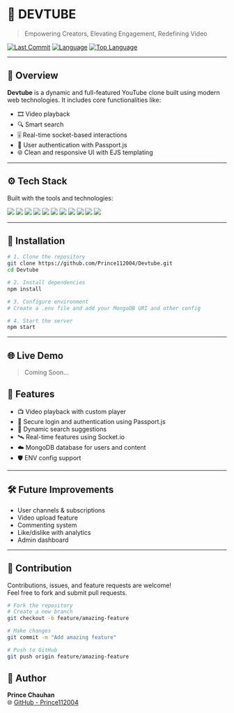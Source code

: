 
# 🚀 DEVTUBE

> Empowering Creators, Elevating Engagement, Redefining Video

[![Last Commit](https://img.shields.io/github/last-commit/Prince112004/Devtube?color=blue&label=last%20commit)](https://github.com/Prince112004/Devtube/commits/main)
[![Language](https://img.shields.io/github/languages/count/Prince112004/Devtube)](https://github.com/Prince112004/Devtube)
[![Top Language](https://img.shields.io/github/languages/top/Prince112004/Devtube)](https://github.com/Prince112004/Devtube)

---

## 🧠 Overview

**Devtube** is a dynamic and full-featured YouTube clone built using modern web technologies. It includes core functionalities like:

- 🎞️ Video playback
- 🔍 Smart search
- 🎚️ Real-time socket-based interactions
- 👥 User authentication with Passport.js
- 🌐 Clean and responsive UI with EJS templating



---

## ⚙️ Tech Stack

Built with the tools and technologies:

<p>
  <img src="https://img.shields.io/badge/Express-black?style=for-the-badge&logo=express&logoColor=white"/>
  <img src="https://img.shields.io/badge/JSON-black?style=for-the-badge&logo=json&logoColor=white"/>
  <img src="https://img.shields.io/badge/Socket.io-black?style=for-the-badge&logo=socketdotio&logoColor=white"/>
  <img src="https://img.shields.io/badge/npm-CB3837?style=for-the-badge&logo=npm&logoColor=white"/>
  <img src="https://img.shields.io/badge/Mongoose-DD1B16?style=for-the-badge&logo=mongoose&logoColor=white"/>
  <img src="https://img.shields.io/badge/.ENV-yellow?style=for-the-badge"/>
  <img src="https://img.shields.io/badge/JavaScript-F7DF1E?style=for-the-badge&logo=javascript&logoColor=black"/>
  <img src="https://img.shields.io/badge/EJS-8A2BE2?style=for-the-badge"/>
  <img src="https://img.shields.io/badge/Passport-34D058?style=for-the-badge"/>
  <img src="https://img.shields.io/badge/Axios-5A29E4?style=for-the-badge"/>
  <img src="https://img.shields.io/badge/Socket-purple?style=for-the-badge"/>
</p>

---

## 🔧 Installation

```bash
# 1. Clone the repository
git clone https://github.com/Prince112004/Devtube.git
cd Devtube

# 2. Install dependencies
npm install

# 3. Configure environment
# Create a .env file and add your MongoDB URI and other config

# 4. Start the server
npm start
```

---

## 🌐 Live Demo

> Coming Soon... 




## 🚀 Features

- 📺 Video playback with custom player
- 🔐 Secure login and authentication using Passport.js
- 🧠 Dynamic search suggestions
- 🛰️ Real-time features using Socket.io
- ☁️ MongoDB database for users and content
- 🛡️ ENV config support

---

## 🛠 Future Improvements

- User channels & subscriptions  
- Video upload feature  
- Commenting system  
- Like/dislike with analytics  
- Admin dashboard  

---

## 🤝 Contribution

Contributions, issues, and feature requests are welcome!  
Feel free to fork and submit pull requests.

```bash
# Fork the repository
# Create a new branch
git checkout -b feature/amazing-feature

# Make changes
git commit -m "Add amazing feature"

# Push to GitHub
git push origin feature/amazing-feature
```


## 👤 Author

**Prince Chauhan**  
🌐 [GitHub - Prince112004](https://github.com/Prince112004)
